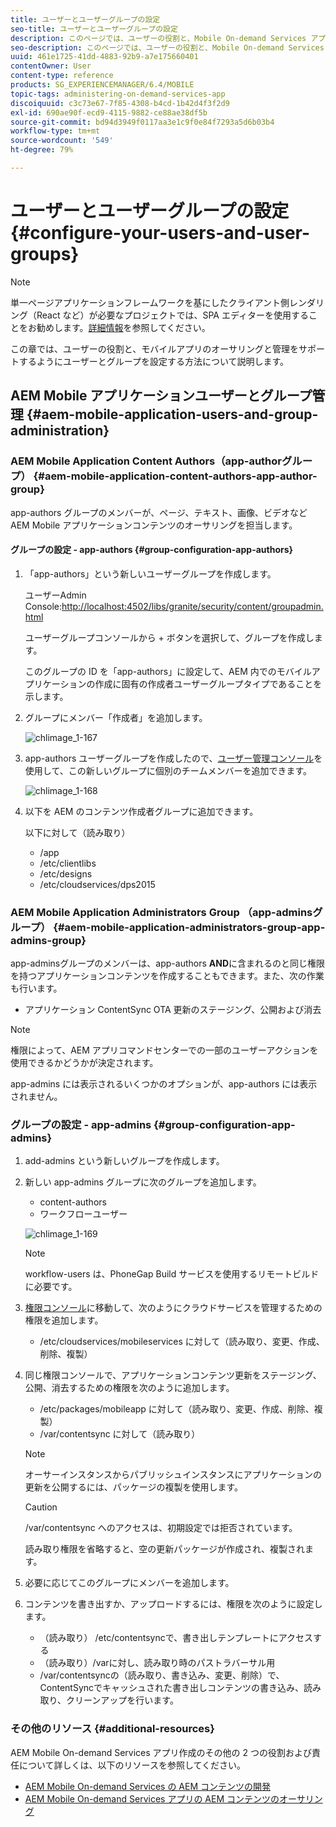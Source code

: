 ```yaml
---
title: ユーザーとユーザーグループの設定
seo-title: ユーザーとユーザーグループの設定
description: このページでは、ユーザーの役割と、Mobile On-demand Services アプリのオーサリングと管理に役立つようなユーザーとグループの設定方法について説明します。
seo-description: このページでは、ユーザーの役割と、Mobile On-demand Services アプリのオーサリングと管理に役立つようなユーザーとグループの設定方法について説明します。
uuid: 461e1725-41dd-4883-92b9-a7e175660401
contentOwner: User
content-type: reference
products: SG_EXPERIENCEMANAGER/6.4/MOBILE
topic-tags: administering-on-demand-services-app
discoiquuid: c3c73e67-7f85-4308-b4cd-1b42d4f3f2d9
exl-id: 690ae90f-ecd9-4115-9882-ce88ae38df5b
source-git-commit: bd94d3949f0117aa3e1c9f0e84f7293a5d6b03b4
workflow-type: tm+mt
source-wordcount: '549'
ht-degree: 79%

---
```


# ユーザーとユーザーグループの設定  {#configure-your-users-and-user-groups}

>[!NOTE]
>
>単一ページアプリケーションフレームワークを基にしたクライアント側レンダリング（React など）が必要なプロジェクトでは、SPA エディターを使用することをお勧めします。[詳細情報](/help/sites-developing/spa-overview.md)を参照してください。

この章では、ユーザーの役割と、モバイルアプリのオーサリングと管理をサポートするようにユーザーとグループを設定する方法について説明します。

## AEM Mobile アプリケーションユーザーとグループ管理 {#aem-mobile-application-users-and-group-administration}

### AEM Mobile Application Content Authors（app-authorグループ） {#aem-mobile-application-content-authors-app-author-group}

app-authors グループのメンバーが、ページ、テキスト、画像、ビデオなど AEM Mobile アプリケーションコンテンツのオーサリングを担当します。

#### グループの設定 - app-authors {#group-configuration-app-authors}

1. 「app-authors」という新しいユーザーグループを作成します。

   ユーザーAdmin Console:[http://localhost:4502/libs/granite/security/content/groupadmin.html](http://localhost:4502/libs/granite/security/content/groupadmin.html)

   ユーザーグループコンソールから + ボタンを選択して、グループを作成します。

   このグループの ID を「app-authors」に設定して、AEM 内でのモバイルアプリケーションの作成に固有の作成者ユーザーグループタイプであることを示します。

1. グループにメンバー「作成者」を追加します。

   ![chlimage_1-167](assets/chlimage_1-167.png)

1. app-authors ユーザーグループを作成したので、[ユーザー管理コンソール](http://localhost:4502/libs/granite/security/content/useradmin.md)を使用して、この新しいグループに個別のチームメンバーを追加できます。

   ![chlimage_1-168](assets/chlimage_1-168.png)

1. 以下を AEM のコンテンツ作成者グループに追加できます。

   以下に対して（読み取り）

   * /app
   * /etc/clientlibs
   * /etc/designs
   * /etc/cloudservices/dps2015

### AEM Mobile Application Administrators Group （app-adminsグループ） {#aem-mobile-application-administrators-group-app-admins-group}

app-adminsグループのメンバーは、app-authors **AND**&#x200B;に含まれるのと同じ権限を持つアプリケーションコンテンツを作成することもできます。また、次の作業も行います。

* アプリケーション ContentSync OTA 更新のステージング、公開および消去

>[!NOTE]
>
>権限によって、AEM アプリコマンドセンターでの一部のユーザーアクションを使用できるかどうかが決定されます。
>
>app-admins には表示されるいくつかのオプションが、app-authors には表示されません。

### グループの設定 - app-admins  {#group-configuration-app-admins}

1. add-admins という新しいグループを作成します。
1. 新しい app-admins グループに次のグループを追加します。

   * content-authors
   * ワークフローユーザー

   ![chlimage_1-169](assets/chlimage_1-169.png)

   >[!NOTE]
   >
   >workflow-users は、PhoneGap Build サービスを使用するリモートビルドに必要です。

1. [権限コンソール](http://localhost:4502/useradmin)に移動して、次のようにクラウドサービスを管理するための権限を追加します。

   * /etc/cloudservices/mobileservices に対して（読み取り、変更、作成、削除、複製）

1. 同じ権限コンソールで、アプリケーションコンテンツ更新をステージング、公開、消去するための権限を次のように追加します。

   * /etc/packages/mobileapp に対して（読み取り、変更、作成、削除、複製）
   * /var/contentsync に対して（読み取り）

   >[!NOTE]
   >
   >オーサーインスタンスからパブリッシュインスタンスにアプリケーションの更新を公開するには、パッケージの複製を使用します。

   >[!CAUTION]
   >
   >/var/contentsync へのアクセスは、初期設定では拒否されています。
   >
   >読み取り権限を省略すると、空の更新パッケージが作成され、複製されます。

1. 必要に応じてこのグループにメンバーを追加します。
1. コンテンツを書き出すか、アップロードするには、権限を次のように設定します。

   * （読み取り） /etc/contentsyncで、書き出しテンプレートにアクセスする
   * （読み取り）/varに対し、読み取り時のパストラバーサル用
   * /var/contentsyncの（読み取り、書き込み、変更、削除）で、ContentSyncでキャッシュされた書き出しコンテンツの書き込み、読み取り、クリーンアップを行います。

### その他のリソース {#additional-resources}

AEM Mobile On-demand Services アプリ作成のその他の 2 つの役割および責任について詳しくは、以下のリソースを参照してください。

* [AEM Mobile On-demand Services の AEM コンテンツの開発](/help/mobile/aem-mobile-on-demand.md)
* [AEM Mobile On-demand Services アプリの AEM コンテンツのオーサリング](/help/mobile/mobile-apps-ondemand.md)
